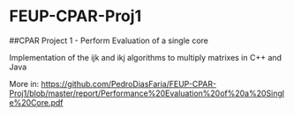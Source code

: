 # FEUP-CPAR-Proj1
##CPAR Project 1 - Perform Evaluation of a single core 

Implementation of the ijk and ikj algorithms to multiply matrixes in C++ and Java

More in: 
https://github.com/PedroDiasFaria/FEUP-CPAR-Proj1/blob/master/report/Performance%20Evaluation%20of%20a%20Single%20Core.pdf
